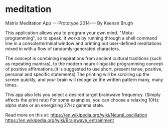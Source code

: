 meditation
==========

Matrix Meditation App
---Prototype 2014---
By Keenan Brugh

This application allows you to program your own mind. "Meta-programming", so to speak. It works by running through a shell command line
in a console/terminal window and printing out user-defined meditations mixed in with a flow of randomly-generated characters. 

The concept is combining inspirations from ancient cultural traditions (such as repeating mantras), to the modern 
neuro-linguistic programming concept of positive affirmations.(it is suggested to use short, present tense, positive, personal and specific statements) The printing will be scrolling up the screen quickly, and your brain will recognize the written pattern many, many times.

This app also lets you select a desired target brainwave frequency. (Simply affects the print rate)
For some examples, you can choose a relaxing 10Hz alpha state or an energizing 27Hz gamma state.

Read more on this at: 
https://en.wikipedia.org/wiki/Neural_oscillation
https://en.wikipedia.org/wiki/Brainwave_entrainment

